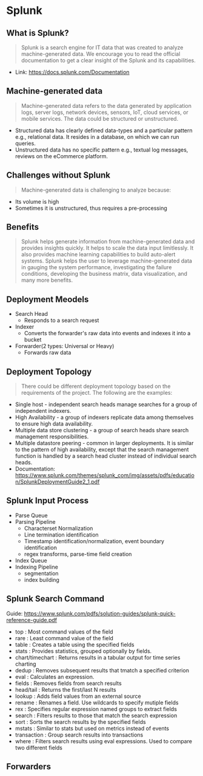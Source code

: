 # Splunk

## What is Splunk?
> Splunk is a search engine for IT data that was created to analyze machine-generated data. We encourage you to read the official documentation to get a clear insight of the Splunk and its capabilities.
- Link: https://docs.splunk.com/Documentation

## Machine-generated data
> Machine-generated data refers to the data generated by application logs, server logs, network devices, sensors, IoT, cloud services, or mobile services. The data could be structured or unstructured.

- Structured data has clearly defined data-types and a particular pattern e.g., relational data. It resides in a database, on which we can run queries.
- Unstructured data has no specific pattern e.g., textual log messages, reviews on the eCommerce platform.

## Challenges without Splunk
>Machine-generated data is challenging to analyze because:

- Its volume is high
- Sometimes it is unstructured, thus requires a pre-processing

## Benefits
> Splunk helps generate information from machine-generated data and provides insights quickly. It helps to scale the data input limitlessly. It also provides machine learning capabilities to build auto-alert systems. Splunk helps the user to leverage machine-generated data in gauging the system performance, investigating the failure conditions, developing the business matrix, data visualization, and many more benefits.

## Deployment Meodels
- Search Head
  - Responds to a search request
- Indexer
  - Converts the forwarder's raw data  into events and indexes it into a bucket
- Forwarder(2 types: Universal or Heavy)
  - Forwards raw data
  
## Deployment Topology
> There could be different deployment topology based on the requirements of the project. The following are the examples:

- Single host - independent search heads manage searches for a group of independent indexers.
- High Availability - a group of indexers replicate data among themselves to ensure high data availability.
- Multiple data store clustering - a group of search heads share search management responsibilities.
- Multiple datastore peering - common in larger deployments. It is similar to the pattern of high availability, except that the search management function is handled by a search head cluster instead of individual search heads.
- Documentation: https://www.splunk.com/themes/splunk_com/img/assets/pdfs/education/SplunkDeploymentGuide2_1.pdf

## Splunk Input Process
- Parse Queue
- Parsing Pipeline
  - Characterset Normalization
  - Line termination identification
  - Timestamp identification/normalization, event boundary identification
  - regex transforms, parse-time field creation
- Index Queue
- Indexing Pipeline
  - segmentation
  - index building
  
## Splunk Search Command
Guide: https://www.splunk.com/pdfs/solution-guides/splunk-quick-reference-guide.pdf
- top : Most command values of the field
- rare : Least command value of the field
- table : Creates a table using the specified fields
- stats : Provides statistics, grouped optionally by fields.
- chart/timechart : Returns results in a tabular output for time series charting
- dedup : Removes subsequent results that tmatch a specified criterion
- eval : Calculates an expression. 
- fields : Removes fields from search results
- head/tail : Returns the first/last N results
- lookup : Adds field values from an external source
- rename : Renames a field. Use wildcards to specify mutiple fields
- rex : Specifies regular expression named groups to extract fields
- search : Filters results to those that match the search expression
- sort : Sorts the search results by the specified fields
- mstats : Similar to stats but used on metrics instead of events
- transaction : Group search results into transactions
- where : Filters search results using eval expressions. Used to compare two different fields

## Forwarders

